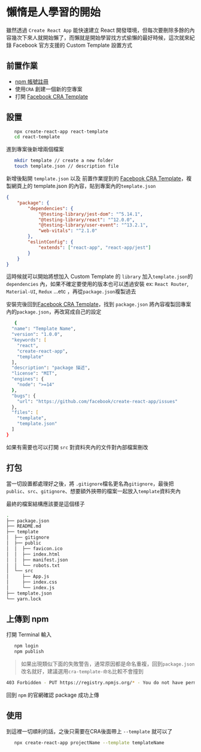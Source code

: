 
# 懶惰是人學習的開始

雖然透過 `Create React App` 能快速建立 React 開發環境，但每次要刪除多餘的內容幾次下來人就開始懶了，而懶就是開始學習找方式偷懶的最好時候，這次就來紀錄 Facebook 官方支援的 Custom Template 設置方式

## 前置作業

- [npm 帳號註冊](https://www.npmjs.com/)
- 使用`CRA` 創建一個新的空專案
- 打開 [Facebook CRA Template](https://github.com/facebook/create-react-app/tree/main/packages/cra-template)

## 設置

```zsh
   npx create-react-app react-template
   cd react-template
```

進到專案後新增兩個檔案

```zsh
   mkdir template // create a new folder
   touch template.json // description file
```

新增後點開 `template.json` 以及 前置作業提到的 [Facebook CRA Template](https://github.com/facebook/create-react-app/tree/main/packages/cra-template)，複製網頁上的 template.json 的內容，貼到專案內的`template.json`

```json
{
	"package": {
		"dependencies": {
			"@testing-library/jest-dom": "^5.14.1",
			"@testing-library/react": "^12.0.0",
			"@testing-library/user-event": "^13.2.1",
			"web-vitals": "^2.1.0"
		},
		"eslintConfig": {
			"extends": ["react-app", "react-app/jest"]
		}
	}
}
```

這時候就可以開始將想加入 Custom Template 的 `library` 加入`template.json`的 `dependencies` 內，如果不確定要使用的版本也可以透過安裝 ex: `React Router`, `Material-UI`, `Redux` ...etc ，再從`package.json`複製過去

安裝完後回到[Facebook CRA Template](https://github.com/facebook/create-react-app/tree/main/packages/cra-template)，找到 `package.json` 將內容複製回專案內的`package.json`，再改寫成自己的設定   

```zsh
   {
  "name": "Template Name",
  "version": "1.0.0",
  "keywords": [
    "react",
    "create-react-app",
    "template"
  ],
  "description": "package 描述",
  "license": "MIT",
  "engines": {
    "node": ">=14"
  },
  "bugs": {
    "url": "https://github.com/facebook/create-react-app/issues"
  },
  "files": [
    "template",
    "template.json"
  ]
}
```
如果有需要也可以打開 `src` 對資料夾內的文件對內部檔案刪改

## 打包

當一切設置都處理好之後，將 `.gitignore`檔名更名為`gitignore`，最後把`public`、`src`、`gitignore`、想要額外挾帶的檔案一起放入`template`資料夾內

最終的檔案結構應該要是這個樣子
```zsh
.
├── package.json
├── README.md
├── template
│  ├── gitignore
│  ├── public
│  │  ├── favicon.ico
│  │  ├── index.html
│  │  ├── manifest.json
│  │  └── robots.txt
│  └── src
│     ├── App.js
│     ├── index.css
│     └── index.js
├── template.json
└── yarn.lock
```
## 上傳到 npm

打開 Terminal 輸入

```zsh
   npm login
   npm publish
```

> 如果出現類似下面的失敗警告，通常原因都是命名重複，回到`package.json`改名就好，建議選用`cra-template-命名`比較不會撞到

```zsh
403 Forbidden - PUT https://registry.npmjs.org/* - You do not have permission to publish * . Are you logged in as the correct user?
```

回到 `npm` 的官網確認 package 成功上傳

## 使用

到這裡一切順利的話，之後只需要在CRA後面帶上 `--template` 就可以了

```zsh
   npx create-react-app projectName --template templateName
```
